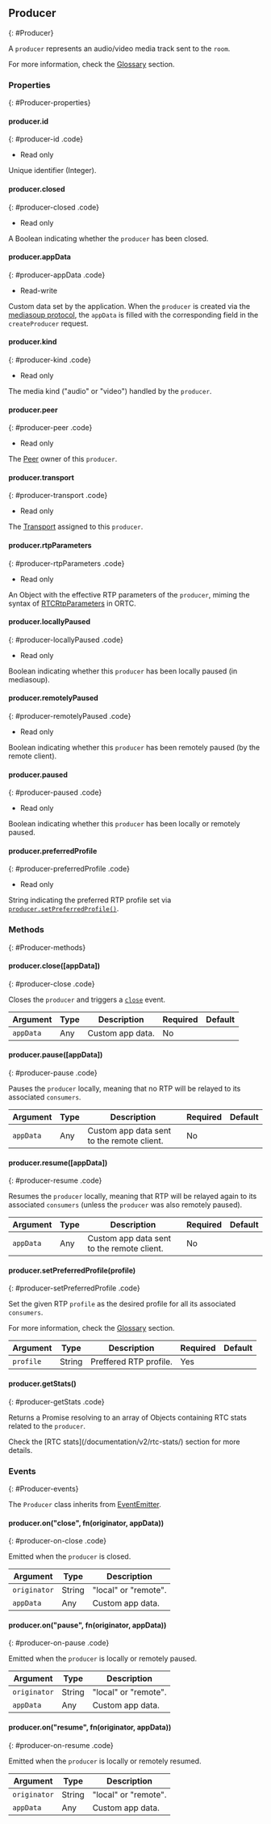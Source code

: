 ## Producer
{: #Producer}

A `producer` represents an audio/video media track sent to the `room`.

For more information, check the [Glossary](/documentation/v2/glossary/#Glossary-Producer) section.


### Properties
{: #Producer-properties}

<section markdown="1">

#### producer.id
{: #producer-id .code}

* Read only

Unique identifier (Integer).

#### producer.closed
{: #producer-closed .code}

* Read only

A Boolean indicating whether the `producer` has been closed.

#### producer.appData
{: #producer-appData .code}

* Read-write

Custom data set by the application. When the `producer` is created via the [mediasoup protocol](/documentation/v2/mediasoup-protocol/), the `appData` is filled with the corresponding field in the `createProducer` request.

#### producer.kind
{: #producer-kind .code}

* Read only

The media kind ("audio" or "video") handled by the `producer`.

#### producer.peer
{: #producer-peer .code}

* Read only

The [Peer](#Peer) owner of this `producer`.

#### producer.transport
{: #producer-transport .code}

* Read only

The [Transport](#Transport) assigned to this `producer`.

#### producer.rtpParameters
{: #producer-rtpParameters .code}

* Read only

An Object with the effective RTP parameters of the `producer`, miming the syntax of [RTCRtpParameters](https://draft.ortc.org/#rtcrtpparameters*) in ORTC.

#### producer.locallyPaused
{: #producer-locallyPaused .code}

* Read only

Boolean indicating whether this `producer` has been locally paused (in mediasoup).

#### producer.remotelyPaused
{: #producer-remotelyPaused .code}

* Read only

Boolean indicating whether this `producer` has been remotely paused (by the remote client).

#### producer.paused
{: #producer-paused .code}

* Read only

Boolean indicating whether this `producer` has been locally or remotely paused.

#### producer.preferredProfile
{: #producer-preferredProfile .code}

* Read only

String indicating the preferred RTP profile set via [`producer.setPreferredProfile()`](#producer-setPreferredProfile).

</section>


### Methods
{: #Producer-methods}

<section markdown="1">

#### producer.close([appData])
{: #producer-close .code}

Closes the `producer` and triggers a [`close`](#producer-on-close) event.

<div markdown="1" class="table-wrapper L3">

Argument   | Type    | Description | Required | Default 
---------- | ------- | ----------- | -------- | ----------
`appData`  | Any     | Custom app data. | No |

</div>

#### producer.pause([appData])
{: #producer-pause .code}

Pauses the `producer` locally, meaning that no RTP will be relayed to its associated `consumers`.

<div markdown="1" class="table-wrapper L3">

Argument   | Type    | Description | Required | Default 
---------- | ------- | ----------- | -------- | ----------
`appData`  | Any     | Custom app data sent to the remote client. | No |

</div>

#### producer.resume([appData])
{: #producer-resume .code}

Resumes the `producer` locally, meaning that RTP will be relayed again to its associated `consumers` (unless the `producer` was also remotely paused).

<div markdown="1" class="table-wrapper L3">

Argument   | Type    | Description | Required | Default 
---------- | ------- | ----------- | -------- | ----------
`appData`  | Any     | Custom app data sent to the remote client. | No |

</div>

#### producer.setPreferredProfile(profile)
{: #producer-setPreferredProfile .code}

Set the given RTP `profile` as the desired profile for all its associated `consumers`.

For more information, check the [Glossary](/documentation/v2/glossary/#Glossary-Profile) section.

<div markdown="1" class="table-wrapper L3">

Argument   | Type    | Description | Required | Default 
---------- | ------- | ----------- | -------- | ----------
`profile`  | String  | Preffered RTP profile. | Yes |

</div>

#### producer.getStats()
{: #producer-getStats .code}

Returns a Promise resolving to an array of Objects containing RTC stats related to the `producer`.

<div markdown="1" class="note">
Check the [RTC stats](/documentation/v2/rtc-stats/) section for more details.
</div>

</section>


### Events
{: #Producer-events}

The `Producer` class inherits from [EventEmitter](https://nodejs.org/api/events.html#events_class_eventemitter).

<section markdown="1">

#### producer.on("close", fn(originator, appData))
{: #producer-on-close .code}

Emitted when the `producer` is closed.

<div markdown="1" class="table-wrapper L3">

Argument  | Type    | Description   
--------- | ------- | ----------------
`originator` | String | "local" or "remote".
`appData` | Any     | Custom app data.

</div>

#### producer.on("pause", fn(originator, appData))
{: #producer-on-pause .code}

Emitted when the `producer` is locally or remotely paused.

<div markdown="1" class="table-wrapper L3">

Argument  | Type    | Description   
--------- | ------- | ----------------
`originator` | String | "local" or "remote".
`appData` | Any     | Custom app data.

</div>

#### producer.on("resume", fn(originator, appData))
{: #producer-on-resume .code}

Emitted when the `producer` is locally or remotely resumed.

<div markdown="1" class="table-wrapper L3">

Argument  | Type    | Description   
--------- | ------- | ----------------
`originator` | String | "local" or "remote".
`appData` | Any     | Custom app data.

</div>

</section>
